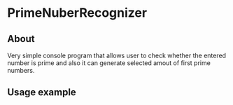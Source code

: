 # PrimeNuberRecognizer

## About
Very simple console program that allows user to check whether the entered number is prime and also it can generate selected amout of first prime numbers.

## Usage example



